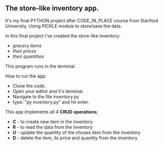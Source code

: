 ## The store-like inventory app.

It's my final PYTHON project after CODE_IN_PLACE course from Stanford University.
Using PICKLE module to store/save the data.

In this final project i've created the store-like inventory:
  - *grocery items*
  - *their prices*
  - *their quantities*
  
This program runs in the terminal.

How to run the app:
  - Clone the code.
  - Open your editor and it's terminal. 
  - Navigate to the file inventory.py
  - type: "py inventory.py" and hit enter.
  
 This app implements all 4 **CRUD operations**;
  - **C** - to create new item in the inventory
  - **R** - to read the data from the inventory
  - **U** - update the quantity of the choses item from the inventory
  - **D** - delete the item, its price and quantity from the inventory
